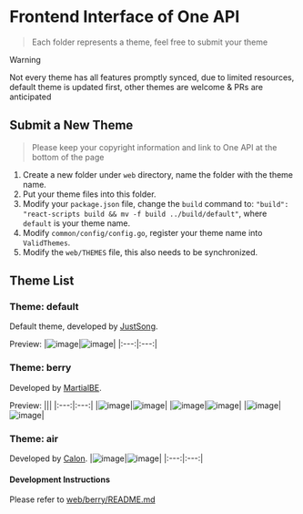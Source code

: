 # Frontend Interface of One API

> Each folder represents a theme, feel free to submit your theme

> [!WARNING]
> Not every theme has all features promptly synced, due to limited resources, default theme is updated first, other themes are welcome & PRs are anticipated

## Submit a New Theme

> Please keep your copyright information and link to One API at the bottom of the page

1. Create a new folder under `web` directory, name the folder with the theme name.
2. Put your theme files into this folder.
3. Modify your `package.json` file, change the `build` command to: `"build": "react-scripts build && mv -f build ../build/default"`, where `default` is your theme name.
4. Modify `common/config/config.go`, register your theme name into `ValidThemes`.
5. Modify the `web/THEMES` file, this also needs to be synchronized.

## Theme List

### Theme: default

Default theme, developed by [JustSong](https://github.com/songquanpeng).

Preview:
|![image](https://github.com/songquanpeng/one-api/assets/39998050/ccfbc668-3a7f-4bc1-87da-7eacfd7bf371)|![image](https://github.com/songquanpeng/one-api/assets/39998050/a63ed547-44b9-45db-b43a-ecea07d60840)|
|:---:|:---:|

### Theme: berry

Developed by [MartialBE](https://github.com/MartialBE).

Preview:
|||
|:---:|:---:|
|![image](https://github.com/songquanpeng/one-api/assets/42402987/36aff5c6-c5ff-4a90-8e3d-33d5cff34cbf)|![image](https://github.com/songquanpeng/one-api/assets/42402987/9ac63b36-5140-4064-8fad-fc9d25821509)|
|![image](https://github.com/songquanpeng/one-api/assets/42402987/fb2b1c64-ef24-4027-9b80-0cd9d945a47f)|![image](https://github.com/songquanpeng/one-api/assets/42402987/b6b649ec-2888-4324-8b2d-d5e11554eed6)|
|![image](https://github.com/songquanpeng/one-api/assets/42402987/6d3b22e0-436b-4e26-8911-bcc993c6a2bd)|![image](https://github.com/songquanpeng/one-api/assets/42402987/eef1e224-7245-44d7-804e-9d1c8fa3f29c)|

### Theme: air
Developed by [Calon](https://github.com/Calcium-Ion).
|![image](https://github.com/songquanpeng/songquanpeng.github.io/assets/39998050/1ddb274b-a715-4e81-858b-857d520b6ff4)|![image](https://github.com/songquanpeng/songquanpeng.github.io/assets/39998050/163b0b8e-1f73-49cb-b632-3dcb986b56d5)|
|:---:|:---:|


#### Development Instructions

Please refer to [web/berry/README.md](https://github.com/songquanpeng/one-api/tree/main/web/berry/README.md)